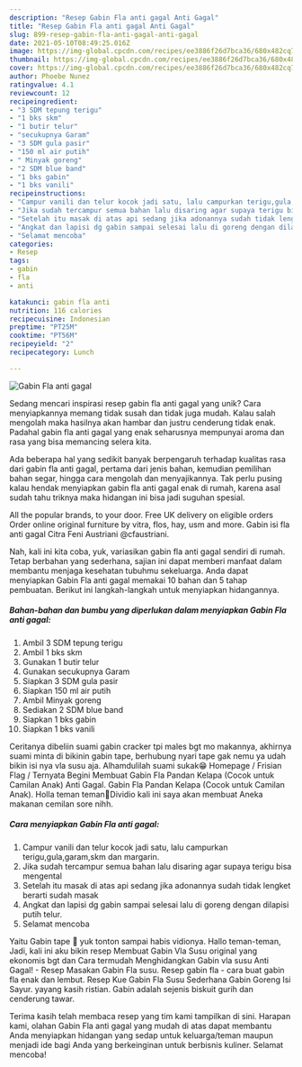 ```yaml
---
description: "Resep Gabin Fla anti gagal Anti Gagal"
title: "Resep Gabin Fla anti gagal Anti Gagal"
slug: 899-resep-gabin-fla-anti-gagal-anti-gagal
date: 2021-05-10T08:49:25.016Z
image: https://img-global.cpcdn.com/recipes/ee3886f26d7bca36/680x482cq70/gabin-fla-anti-gagal-foto-resep-utama.jpg
thumbnail: https://img-global.cpcdn.com/recipes/ee3886f26d7bca36/680x482cq70/gabin-fla-anti-gagal-foto-resep-utama.jpg
cover: https://img-global.cpcdn.com/recipes/ee3886f26d7bca36/680x482cq70/gabin-fla-anti-gagal-foto-resep-utama.jpg
author: Phoebe Nunez
ratingvalue: 4.1
reviewcount: 12
recipeingredient:
- "3 SDM tepung terigu"
- "1 bks skm"
- "1 butir telur"
- "secukupnya Garam"
- "3 SDM gula pasir"
- "150 ml air putih"
- " Minyak goreng"
- "2 SDM blue band"
- "1 bks gabin"
- "1 bks vanili"
recipeinstructions:
- "Campur vanili dan telur kocok jadi satu, lalu campurkan terigu,gula,garam,skm dan margarin."
- "Jika sudah tercampur semua bahan lalu disaring agar supaya terigu bisa mengental"
- "Setelah itu masak di atas api sedang jika adonannya sudah tidak lengket berarti sudah masak"
- "Angkat dan lapisi dg gabin sampai selesai lalu di goreng dengan dilapisi putih telur."
- "Selamat mencoba"
categories:
- Resep
tags:
- gabin
- fla
- anti

katakunci: gabin fla anti 
nutrition: 116 calories
recipecuisine: Indonesian
preptime: "PT25M"
cooktime: "PT56M"
recipeyield: "2"
recipecategory: Lunch

---
```



![Gabin Fla anti gagal](https://img-global.cpcdn.com/recipes/ee3886f26d7bca36/680x482cq70/gabin-fla-anti-gagal-foto-resep-utama.jpg)

Sedang mencari inspirasi resep gabin fla anti gagal yang unik? Cara menyiapkannya memang tidak susah dan tidak juga mudah. Kalau salah mengolah maka hasilnya akan hambar dan justru cenderung tidak enak. Padahal gabin fla anti gagal yang enak seharusnya mempunyai aroma dan rasa yang bisa memancing selera kita.

Ada beberapa hal yang sedikit banyak berpengaruh terhadap kualitas rasa dari gabin fla anti gagal, pertama dari jenis bahan, kemudian pemilihan bahan segar, hingga cara mengolah dan menyajikannya. Tak perlu pusing kalau hendak menyiapkan gabin fla anti gagal enak di rumah, karena asal sudah tahu triknya maka hidangan ini bisa jadi suguhan spesial.

All the popular brands, to your door. Free UK delivery on eligible orders Order online original furniture by vitra, flos, hay, usm and more. Gabin isi fla anti gagal Citra Feni Austriani @cfaustriani.


Nah, kali ini kita coba, yuk, variasikan gabin fla anti gagal sendiri di rumah. Tetap berbahan yang sederhana, sajian ini dapat memberi manfaat dalam membantu menjaga kesehatan tubuhmu sekeluarga. Anda dapat menyiapkan Gabin Fla anti gagal memakai 10 bahan dan 5 tahap pembuatan. Berikut ini langkah-langkah untuk menyiapkan hidangannya.

<!--inarticleads1-->

##### Bahan-bahan dan bumbu yang diperlukan dalam menyiapkan Gabin Fla anti gagal:

1. Ambil 3 SDM tepung terigu
1. Ambil 1 bks skm
1. Gunakan 1 butir telur
1. Gunakan secukupnya Garam
1. Siapkan 3 SDM gula pasir
1. Siapkan 150 ml air putih
1. Ambil  Minyak goreng
1. Sediakan 2 SDM blue band
1. Siapkan 1 bks gabin
1. Siapkan 1 bks vanili


Ceritanya dibeliin suami gabin cracker tpi males bgt mo makannya, akhirnya suami minta di bikinin gabin tape, berhubung nyari tape gak nemu ya udah bikin isi nya vla susu aja. Alhamdulilah suami sukak😁 Homepage / Frisian Flag / Ternyata Begini Membuat Gabin Fla Pandan Kelapa (Cocok untuk Camilan Anak) Anti Gagal. Gabin Fla Pandan Kelapa (Cocok untuk Camilan Anak). Holla teman teman🤗Dividio kali ini saya akan membuat Aneka makanan cemilan sore nihh. 

<!--inarticleads2-->

##### Cara menyiapkan Gabin Fla anti gagal:

1. Campur vanili dan telur kocok jadi satu, lalu campurkan terigu,gula,garam,skm dan margarin.
1. Jika sudah tercampur semua bahan lalu disaring agar supaya terigu bisa mengental
1. Setelah itu masak di atas api sedang jika adonannya sudah tidak lengket berarti sudah masak
1. Angkat dan lapisi dg gabin sampai selesai lalu di goreng dengan dilapisi putih telur.
1. Selamat mencoba


Yaitu Gabin tape 🤤 yuk tonton sampai habis vidionya. Hallo teman-teman, Jadi, kali ini aku bikin resep Membuat Gabin Vla Susu original yang ekonomis bgt dan Cara termudah Menghidangkan Gabin vla susu Anti Gagal! - Resep Masakan Gabin Fla susu. Resep gabin fla - cara buat gabin fla enak dan lembut. Resep Kue Gabin Fla Susu Sederhana Gabin Goreng Isi Sayur. yayang kasih ristian. Gabin adalah sejenis biskuit gurih dan cenderung tawar. 

Terima kasih telah membaca resep yang tim kami tampilkan di sini. Harapan kami, olahan Gabin Fla anti gagal yang mudah di atas dapat membantu Anda menyiapkan hidangan yang sedap untuk keluarga/teman maupun menjadi ide bagi Anda yang berkeinginan untuk berbisnis kuliner. Selamat mencoba!
